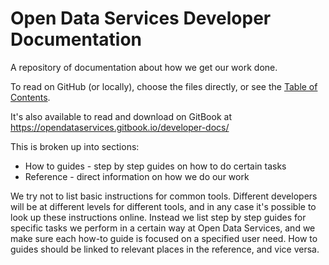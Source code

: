 Open Data Services Developer Documentation
==========================================

A repository of documentation about how we get our work done.

To read on GitHub (or locally), choose the files directly, or see the [Table of Contents](SUMMARY.md).

It's also available to read and download on GitBook at https://opendataservices.gitbook.io/developer-docs/

This is broken up into sections:

* How to guides - step by step guides on how to do certain tasks
* Reference - direct information on how we do our work

We try not to list basic instructions for common tools. Different developers will be at different levels for different tools, and in any case it's possible to look up these instructions online.
Instead we list step by step guides for specific tasks we perform in a certain way at Open Data Services, and we make sure each how-to guide is focused on a specified user need. How to guides should be linked to relevant places in the reference, and vice versa.

